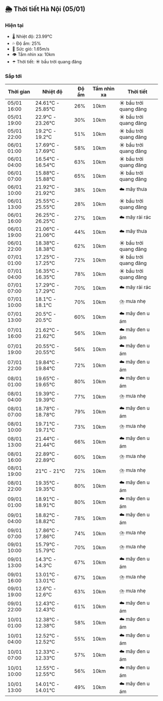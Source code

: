 ## 🌦️ Thời tiết Hà Nội (05/01)

### Hiện tại

- 🌡️ Nhiệt độ: 23.99℃
- 💦 Độ ẩm: 25%
- 💨 Sức gió: 1.65m/s
- 👁️ Tầm nhìn xa: 10km
- ☂️ Thời tiết: ☀️ bầu trời quang đãng

### Sắp tới

| Thời gian | Nhiệt độ | Độ ẩm | Tầm nhìn xa | Thời tiết |
| --- | --- | --- | --- | --- |
| 05/01 16:00 | 24.61℃ - 25.85℃ | 26% | 10km | ☀️ bầu trời quang đãng |
| 05/01 19:00 | 22.9℃ - 23.26℃ | 30% | 10km | ☀️ bầu trời quang đãng |
| 05/01 22:00 | 19.2℃ - 19.2℃ | 51% | 10km | ☀️ bầu trời quang đãng |
| 06/01 01:00 | 17.69℃ - 17.69℃ | 58% | 10km | ☀️ bầu trời quang đãng |
| 06/01 04:00 | 16.54℃ - 16.54℃ | 63% | 10km | ☀️ bầu trời quang đãng |
| 06/01 07:00 | 15.88℃ - 15.88℃ | 65% | 10km | ☀️ bầu trời quang đãng |
| 06/01 10:00 | 21.92℃ - 21.92℃ | 38% | 10km | ☁️ mây thưa |
| 06/01 13:00 | 25.55℃ - 25.55℃ | 28% | 10km | ☀️ bầu trời quang đãng |
| 06/01 16:00 | 26.25℃ - 26.25℃ | 27% | 10km | ☁️ mây rải rác |
| 06/01 19:00 | 21.06℃ - 21.06℃ | 44% | 10km | ☁️ mây thưa |
| 06/01 22:00 | 18.38℃ - 18.38℃ | 62% | 10km | ☀️ bầu trời quang đãng |
| 07/01 01:00 | 17.25℃ - 17.25℃ | 72% | 10km | ☀️ bầu trời quang đãng |
| 07/01 04:00 | 16.35℃ - 16.35℃ | 78% | 10km | ☀️ bầu trời quang đãng |
| 07/01 07:00 | 17.29℃ - 17.29℃ | 70% | 10km | ☁️ mây rải rác |
| 07/01 10:00 | 18.1℃ - 18.1℃ | 70% | 10km | ⛈️ mưa nhẹ |
| 07/01 13:00 | 20.5℃ - 20.5℃ | 60% | 10km | ☁️ mây đen u ám |
| 07/01 16:00 | 21.62℃ - 21.62℃ | 56% | 10km | ☁️ mây đen u ám |
| 07/01 19:00 | 20.55℃ - 20.55℃ | 56% | 10km | ☁️ mây đen u ám |
| 07/01 22:00 | 19.84℃ - 19.84℃ | 72% | 10km | ☁️ mây đen u ám |
| 08/01 01:00 | 19.65℃ - 19.65℃ | 80% | 10km | ☁️ mây đen u ám |
| 08/01 04:00 | 19.39℃ - 19.39℃ | 77% | 10km | ⛈️ mưa nhẹ |
| 08/01 07:00 | 18.78℃ - 18.78℃ | 79% | 10km | ☁️ mây đen u ám |
| 08/01 10:00 | 19.71℃ - 19.71℃ | 73% | 10km | ⛈️ mưa nhẹ |
| 08/01 13:00 | 21.44℃ - 21.44℃ | 66% | 10km | ☁️ mây đen u ám |
| 08/01 16:00 | 22.89℃ - 22.89℃ | 60% | 10km | ⛈️ mưa nhẹ |
| 08/01 19:00 | 21℃ - 21℃ | 72% | 10km | ⛈️ mưa nhẹ |
| 08/01 22:00 | 19.35℃ - 19.35℃ | 80% | 10km | ☁️ mây đen u ám |
| 09/01 01:00 | 18.91℃ - 18.91℃ | 80% | 10km | ☁️ mây đen u ám |
| 09/01 04:00 | 18.82℃ - 18.82℃ | 78% | 10km | ☁️ mây đen u ám |
| 09/01 07:00 | 17.86℃ - 17.86℃ | 74% | 10km | ⛈️ mưa nhẹ |
| 09/01 10:00 | 15.79℃ - 15.79℃ | 70% | 10km | ⛈️ mưa nhẹ |
| 09/01 13:00 | 14.3℃ - 14.3℃ | 67% | 10km | ☁️ mây đen u ám |
| 09/01 16:00 | 13.01℃ - 13.01℃ | 67% | 10km | ⛈️ mưa nhẹ |
| 09/01 19:00 | 12.6℃ - 12.6℃ | 63% | 10km | ⛈️ mưa nhẹ |
| 09/01 22:00 | 12.43℃ - 12.43℃ | 61% | 10km | ☁️ mây đen u ám |
| 10/01 01:00 | 12.38℃ - 12.38℃ | 58% | 10km | ☁️ mây đen u ám |
| 10/01 04:00 | 12.52℃ - 12.52℃ | 55% | 10km | ☁️ mây đen u ám |
| 10/01 07:00 | 12.33℃ - 12.33℃ | 57% | 10km | ☁️ mây đen u ám |
| 10/01 10:00 | 12.55℃ - 12.55℃ | 56% | 10km | ☁️ mây đen u ám |
| 10/01 13:00 | 14.01℃ - 14.01℃ | 49% | 10km | ☁️ mây đen u ám |
